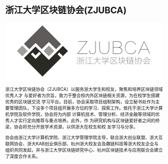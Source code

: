 # 浙江大学区块链协会(ZJUBCA)

![](../img/logo_heng.png)

浙江大学区块链协会（ZJUBCA）以服务浙大学生和校友，聚焦和培养区块链领域优秀人才 与爱好者为宗旨，致力于整合校内外区块链相关资源，为在校学生搭建优秀的区块链交流 学习平台。目前，协会采取项目组制架构，设立秘书处作为主要管理团队，下设多个项目组开展多方位的学习、探索工作。依托于浙江大学计算机学院及软件学院，协会将为内部 计算机技术、管理分析、经济金融等领域的优秀人才实行定向推荐与重点培养。此外，作 为研究机构与区块链爱好者之间的桥梁，协会将充分开放学术资源，以供浙大在校生和校 友学习与分享。

协会由浙江大学计算机学院、浙江大学管理学院主导，联合浙大创业联盟、浙大互联网协会、浙大KAB创业俱乐部、杭州浙大校友会及趣链科技等浙大校友企业与组织共同发起，并与浙江大学区块链研究中心、杭州区块链技术与应用联合会建立了深度合作关系。